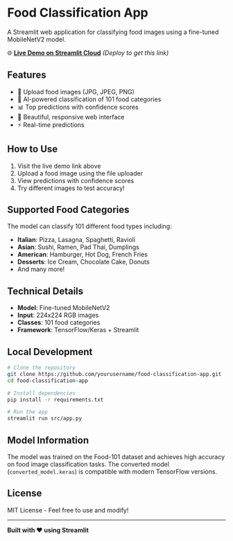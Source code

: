 # Food Classification App

A Streamlit web application for classifying food images using a fine-tuned MobileNetV2 model.

🌐 **[Live Demo on Streamlit Cloud](https://your-app-name.streamlit.app)** *(Deploy to get this link)*

## Features

- 📸 Upload food images (JPG, JPEG, PNG)
- 🤖 AI-powered classification of 101 food categories
- 📊 Top predictions with confidence scores
- 🎨 Beautiful, responsive web interface
- ⚡ Real-time predictions

## How to Use

1. Visit the live demo link above
2. Upload a food image using the file uploader
3. View predictions with confidence scores
4. Try different images to test accuracy!

## Supported Food Categories

The model can classify 101 different food types including:
- **Italian**: Pizza, Lasagna, Spaghetti, Ravioli
- **Asian**: Sushi, Ramen, Pad Thai, Dumplings  
- **American**: Hamburger, Hot Dog, French Fries
- **Desserts**: Ice Cream, Chocolate Cake, Donuts
- And many more!

## Technical Details

- **Model**: Fine-tuned MobileNetV2
- **Input**: 224x224 RGB images
- **Classes**: 101 food categories
- **Framework**: TensorFlow/Keras + Streamlit

## Local Development

```bash
# Clone the repository
git clone https://github.com/yourusername/food-classification-app.git
cd food-classification-app

# Install dependencies
pip install -r requirements.txt

# Run the app
streamlit run src/app.py
```

## Model Information

The model was trained on the Food-101 dataset and achieves high accuracy on food image classification tasks. The converted model (`converted_model.keras`) is compatible with modern TensorFlow versions.

## License

MIT License - Feel free to use and modify!

---

**Built with ❤️ using Streamlit**
